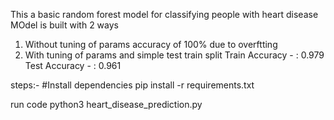 This a basic random forest model for classifying people with heart disease
MOdel is built with 2 ways 
1. Without tuning of params accuracy of  100% due to overftting 
2. With tuning of params and simple test train split Train Accuracy - : 0.979 Test Accuracy - : 0.961 



steps:-
#Install dependencies
pip install -r requirements.txt

run code
python3 heart_disease_prediction.py
